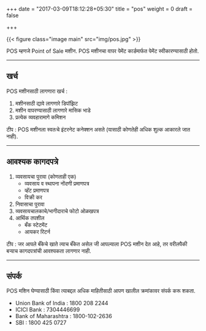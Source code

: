 +++
date = "2017-03-09T18:12:28+05:30"
title = "pos"
weight = 0
draft = false

+++

{{< figure class="image main" src="img/pos.jpg" >}}

POS म्हणजे Point of Sale मशीन. POS मशीनचा वापर पेमेंट कार्डमार्फत पेमेंट स्वीकारण्यासाठी होतो.

---
## खर्च 
POS मशीनसाठी लागणारा खर्च : 

1. मशीनसाठी द्यावे लागणारे डिपॉझिट 
2. मशीन वापरण्यासाठी लागणारे मासिक भाडे 
3. प्रत्येक व्यवहारामागे कमिशन 

टीप : POS मशीनला स्वतःचे इंटरनेट कनेक्शन असते (यासाठी कोणतेही अधिक शुल्क आकारले जात नाही).

---
## आवश्यक कागदपत्रे 

1. व्यवसायचा पुरावा (कोणताही एक)
	* व्यवसाय व स्थापना नोंदणी प्रमाणपत्र
	* व्हॅट प्रमाणपत्र
	* विक्री कर
2. निवासाचा पुरावा 
3. व्यवसायचालकाचे/भागीदाराचे फोटो ओळखपत्र 
4. आर्थिक तपशील 
	* बँक स्टेटमेंट
	* आयकर रिटर्न

टीप : जर आपले बँकेचे खाते त्याच बँकेत असेल जी आपल्याला POS मशीन देत आहे, तर वरीलपैकी बऱ्याच कागदपत्रांची आवश्यकता लागणार नाही.

---
## संपर्क
POS मशिन घेण्यासाठी किंवा त्याबद्दल अधिक माहितीसाठी आपण खालील क्रमांकावर संपर्क करू शकता. 

- Union Bank of India : 1800 208 2244
- ICICI Bank : 7304446699
- Bank of Maharashtra : 1800-102-2636
- SBI : 1800 425 0727